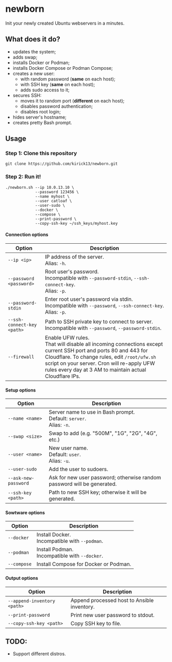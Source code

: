 
# newborn

Init your newly created Ubuntu webservers in a minutes.

## What does it do?

- updates the system;
- adds swap;
- installs Docker or Podman;
- installs Docker Compose or Podman Compose;
- creates a new user:
    - with random password (**same** on each host);
    - with SSH key (**same** on each host);
    - adds sudo access to it;
- secures SSH:
    - moves it to random port (**different** on each host);
    - disables password authentication;
    - disables root login;
- hides server's hostname;
- creates pretty Bash prompt.

## Usage

### Step 1: Clone this repository

```
git clone https://github.com/kirick13/newborn.git
```

### Step 2: Run it!

```
./newborn.sh --ip 10.0.13.10 \
             --password 123456 \
             --name myhost \
             --user catloaf \
             --user-sudo \
             --docker \
             --compose \
             --print-password \
             --copy-ssh-key ~/ssh_keys/myhost.key
```

#### Connection options

| Option | Description |
| - | - |
| `--ip <ip>` | IP address of the server. <br> Alias: `-h`. |
| `--password <password>` | Root user's password. <br> Incompatible with `--password-stdin`, `--ssh-connect-key`. <br> Alias: `-p`. |
| `--password-stdin` | Enter root user's password via stdin. <br> Incompatible with `--password`, `--ssh-connect-key`. <br> Alias: `-p`. |
| `--ssh-connect-key <path>` | Path to SSH private key to connect to server. <br> Incompatible with `--password`, `--password-stdin`. |
| `--firewall` | Enable UFW rules. <br> That will disable all incoming connections except current SSH port and ports 80 and 443 for Cloudflare. To change rules, edit `/root/ufw.sh` script on your server. Cron will re-apply UFW rules every day at 3 AM to maintain actual Cloudflare IPs. |

#### Setup options

| Option | Description |
| - | - |
| `--name <name>` | Server name to use in Bash prompt. <br> Default: `server`. <br> Alias: `-n`. |
| `--swap <size>` | Swap to add (e.g. "500M", "1G", "2G", "4G", etc.) |
| `--user <name>` | New user name. <br> Default: `user`. <br> Alias: `-u`. |
| `--user-sudo` | Add the user to sudoers. |
| `--ask-new-password` | Ask for new user password; otherwise random password will be generated. |
| `--ssh-key <path>` | Path to new SSH key; otherwise it will be generated. |

#### Sowtware options

| Option | Description |
| - | - |
| `--docker` | Install Docker. <br> Incompatible with `--podman`. |
| `--podman` | Install Podman. <br> Incompatible with `--docker`. |
| `--compose` | Install Compose for Docker or Podman. |

#### Output options

| Option | Description |
| - | - |
| `--append-inventory <path>` | Append processed host to Ansible inventory. |
| `--print-password` | Print new user password to stdout. |
| `--copy-ssh-key <path>` | Copy SSH key to file. |

## TODO:

- Support different distros.
